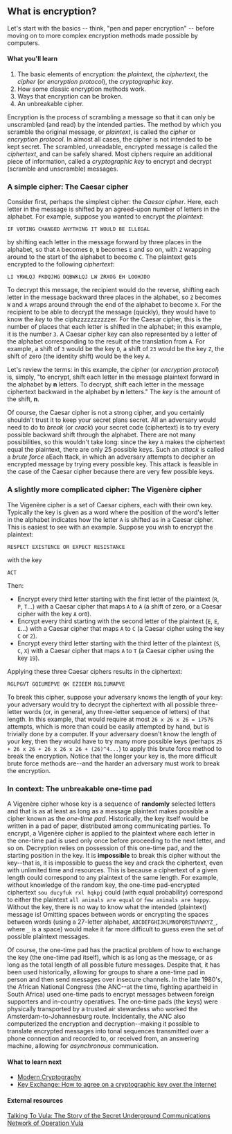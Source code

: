 ## What is encryption?

Let's start with the basics -- think, "pen and paper encryption" -- before moving on to more complex encryption methods made possible by computers.

#### What you'll learn

1. The basic elements of encryption: the *plaintext*, the *ciphertext*, the *cipher* (or *encryption protocol*), the *cryptographic key*.
2. How some classic encryption methods work.
3. Ways that encryption can be broken.
4. An unbreakable cipher.

Encryption is the process of scrambling a message so that it can only be unscrambled (and read) by the intended parties. The method by which you scramble the original message, or _plaintext_, is called the _cipher_ or _encryption protocol_. In almost all cases, the cipher is not intended to be kept secret. The scrambled, unreadable, encrypted message is called the *ciphertext*, and can be safely shared. Most ciphers require an additional piece of information, called a *cryptographic key* to encrypt and decrypt (scramble and unscramble) messages.  

### A simple cipher: The Caesar cipher

Consider first, perhaps the simplest cipher: the _Caesar cipher_.  Here, each letter in the message is shifted by an agreed-upon number of letters in the alphabet. For example, suppose you wanted to encrypt the *plaintext*:

```
IF VOTING CHANGED ANYTHING IT WOULD BE ILLEGAL
```

by shifting each letter in the message forward by three places in the alphabet, so that `A` becomes `D`, `B` becomes `E` and so on, with `Z` wrapping around to the start of the alphabet to become `C`. The plaintext gets encrypted to the following *ciphertext*:

```
LI YRWLQJ FKDQJHG DQBWKLQJ LW ZRXOG EH LOOHJDO
```

To decrypt this message, the recipient would do the reverse, shifting each letter in the message backward three places in the alphabet, so `Z` becomes `W` and `A` wraps around through the end of the alphabet to become `X`. For the recipient to be able to decrypt the message (quickly), they would have to know the _key_ to the ciphzzzzzzzzzzer.  For the Caesar cipher, this is the number of places that each letter is shifted in the alphabet; in this example, it is the number `3`.  A Caesar cipher key can also represented by a letter of the alphabet corresponding to the result of the translation from `A`.  For example, a shift of `3` would be the key `D`, a shift of `23` would be the key `Z`, the shift of zero (the identity shift) would be the key `A`.   

Let's review the terms: in this example, the *cipher* (or *encryption protocol*) is, simply, "to encrypt, shift each letter in the message plaintext forward in the alphabet by **n** letters.  To decrypt, shift each letter in the message ciphertext backward in the alphabet by **n** letters."  The *key* is the amount of the shift, **n**.

Of course, the Caesar cipher is not a strong cipher, and you certainly shouldn't trust it to keep your secret plans secret. All an adversary would need to do to _break_ (or *crack*) your secret code (ciphertext) is to try every possible backward shift through the alphabet. There are not many possibilities, so this wouldn't take long: since the key `A` makes the ciphertext equal the plaintext, there are only 25 possible keys. Such an _attack_ is called a _brute force_ aEach ttack, in which an adversary attempts to decipher an encrypted message by trying every possible key.  This attack is feasible in the case of the Caesar cipher because there are very few possible keys.

### A slightly more complicated cipher: The Vigen&egrave;re cipher

The Vigen&egrave;re cipher is a set of Caesar ciphers, each with their own key.  Typically the key is given as a word where the position of the word's letter in the alphabet indicates how the letter `A` is shifted as in a Caesar cipher. This is easiest to see with an example.  Suppose you wish to encrypt the plaintext:

```RESPECT EXISTENCE OR EXPECT RESISTANCE```

with the key

```ACT```

Then:

* Encrypt every third letter starting with the first letter of the plaintext (`R`, `P`, `T`...) with a Caesar cipher that maps `A` to `A` (a shift of zero, or a Caesar cipher with the key `A` or`0`).
* Encrypt every third starting with the second letter of the plaintext (`E`, `E`, `E`...) with a Caesar cipher that maps `A` to `C` (a Caesar cipher using the key `C` or `2`).
* Encrypt every third letter starting with the third letter of the plaintext (`S`, `C`, `X`) with a Caesar cipher that maps `A` to `T` (a Caesar cipher using the key `19`).

Applying these three Caesar ciphers results in the ciphertext:

```RGLPGVT GQIUMEPVE QK EZIEEM RGLIUMAPVE```

To break this cipher, suppose your adversary knows the length of your key: your adversary would try to decrypt the ciphertext with all possible three-letter words (or, in general, any three-letter sequence of letters) of that length.  In this example, that would require at most `26 x 26 x 26 = 17576` attempts, which is more than could be easily attempted by hand, but is trivially done by a computer.  If your adversary doesn't know the length of your key, then they would have to try many more possible keys (perhaps `25 + 26 x 26 + 26 x 26 x 26 + (26)^4...`) to apply this brute force method to break the encryption.  Notice that the longer your key is, the more difficult brute force methods are--and the harder an adversary must work to break the encryption.

### In context: The unbreakable one-time pad

A Vigen&egrave;re cipher whose key is a sequence of **randomly** selected letters and that is as at least as long as a message plaintext makes possible a cipher known as the _one-time pad_. Historically, the key itself would be written in a pad of paper, distributed among communicating parties. To encrypt, a Vigen&egrave;re cipher is applied to the plaintext where each letter in the one-time pad is used only once before proceeding to the next letter, and so on. Decryption relies on possession of this one-time pad, and the starting position in the key. It is **impossible** to break this cipher without the key--that is, it is impossible to guess the key and crack the ciphertext, even with unlimited time and resources. This is because a ciphertext of a given length could correspond to  any plaintext of the same length. For example, without knowledge of the random key, the one-time pad-encrypted ciphertext `sou ducyfuk rxl hqkpj` could (with equal probability) correspond to either the plaintext `all animals are equal` or `few animals are happy`. Without the key, there is no way to know what the intended (plaintext) message is!  Omitting spaces between words or encrypting the spaces between words (using a 27-letter alphabet, `ABCDEFGHIJKLMNOPQRSTUVWXYZ_`, where `_` is a space) would make it far more difficult to guess even the set of possible plaintext messages.

Of course, the one-time pad has the practical problem of how to exchange the key (the one-time pad itself), which is as long as the message, or as long as the total length of all possible future messages.  Despite that, it has been used historically, allowing for groups to share a one-time pad in person and then send messages over insecure channels.  In the late 1980's, the African National Congress (the ANC--at the time, fighting apartheid in South Africa) used one-time pads to encrypt messages between foreign supporters and in-country operatives.  The one-time pads (the keys) were physically transported by a trusted air stewardess who worked the Amsterdam-to-Johannesburg route. Incidentally, the ANC also computerized the encryption and decryption--making it possible to translate encrypted messages into tonal sequences transmitted over a phone connection and recorded to, or received from, an answering machine, allowing for *asynchronous* communication.

#### What to learn next

* [Modern Cryptography](1-2_modern-cryptography.md)
* [Key Exchange: How to agree on a cryptographic key over the Internet](1-3_key-exchange.md)

#### External resources

[Talking To Vula: The Story of the Secret Underground Communications Network of Operation Vula](http://www.anc.org.za/content/talking-vula)